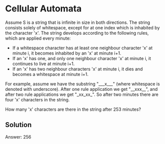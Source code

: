 # Cellular Automata

Assume S is a string that is infinite in size in both directions. The string consists solely of whitespace, except for at one index which is inhabited by the character 'x'. The string develops according to the following rules, which are applied every minute:

- If a whitespace character has at least one neighbour character 'x' at minute i, it becomes inhabited by an 'x' at minute i+1.
- If an 'x' has one, and only one neighbour character 'x' at minute i, it continues to live at minute i+1.
- If an 'x' has two neighbour characters 'x' at minute i, it dies and becomes a whitespace at minute i+1.

For example, assume we have the substring "\_\_\_x\_\_\_" (where whitespace is denoted with underscore). After one rule application we get "\_\_xxx\_\_", and after two rule applications we get "\_xx\_xx\_". So after two minutes there are four 'x' characters in the string.

How many 'x' characters are there in the string after 253 minutes?

## Solution

Answer: 256
